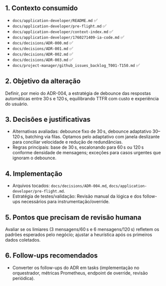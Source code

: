 ## 1. Contexto consumido
- `docs/application-developer/README.md` ✅
- `docs/application-developer/pre-flight.md` ✅
- `docs/application-developer/context-index.md` ✅
- `docs/application-developer/1760271409-ia-code.md` ✅
- `docs/decisions/ADR-000.md` ✅
- `docs/decisions/ADR-001.md` ✅
- `docs/decisions/ADR-002.md` ✅
- `docs/decisions/ADR-003.md` ✅
- `docs/project-manager/github_issues_backlog_T001-T150.md` ✅

## 2. Objetivo da alteração
Definir, por meio do ADR-004, a estratégia de debounce das respostas automáticas entre 30 s e 120 s, equilibrando TTFR com custo e experiência do usuário.

## 3. Decisões e justificativas
- Alternativas avaliadas: debounce fixo de 30 s, debounce adaptativo 30–120 s, batching via filas. Optamos pelo adaptativo com janela deslizante para conciliar velocidade e redução de redundâncias.
- Regras principais: base de 30 s, escalonando para 60 s ou 120 s conforme densidade de mensagens; exceções para casos urgentes que ignoram o debounce.

## 4. Implementação
- Arquivos tocados: `docs/decisions/ADR-004.md`, `docs/application-developer/pre-flight.md`.
- Estratégia de testes/validação: Revisão manual da lógica e dos follow-ups necessários para instrumentação/override.

## 5. Pontos que precisam de revisão humana
Avaliar se os limiares (3 mensagens/60 s e 6 mensagens/120 s) refletem os padrões esperados pelo negócio; ajustar a heurística após os primeiros dados coletados.

## 6. Follow-ups recomendados
- Converter os follow-ups do ADR em tasks (implementação no orquestrador, métricas Prometheus, endpoint de override, revisão periódica).
